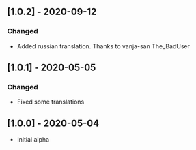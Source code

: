 ## [1.0.2] - 2020-09-12
### Changed
- Added russian translation. Thanks to vanja-san The_BadUser 

## [1.0.1] - 2020-05-05
### Changed
- Fixed some translations

## [1.0.0] - 2020-05-04
- Initial alpha
